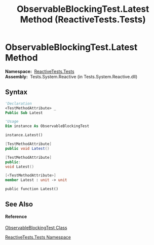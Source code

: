 ﻿---
title: ObservableBlockingTest.Latest Method  (ReactiveTests.Tests)
TOCTitle: Latest Method
ms:assetid: M:ReactiveTests.Tests.ObservableBlockingTest.Latest
ms:mtpsurl: https://msdn.microsoft.com/en-us/library/reactivetests.tests.observableblockingtest.latest(v=VS.103)
ms:contentKeyID: 36619056
ms.date: 06/28/2011
mtps_version: v=VS.103
f1_keywords:
- ReactiveTests.Tests.ObservableBlockingTest.Latest
dev_langs:
- CSharp
- JScript
- VB
- FSharp
- c++
---

# ObservableBlockingTest.Latest Method

**Namespace:**  [ReactiveTests.Tests](hh289046\(v=vs.103\).md)  
**Assembly:**  Tests.System.Reactive (in Tests.System.Reactive.dll)

## Syntax

``` vb
'Declaration
<TestMethodAttribute> _
Public Sub Latest
```

``` vb
'Usage
Dim instance As ObservableBlockingTest

instance.Latest()
```

``` csharp
[TestMethodAttribute]
public void Latest()
```

``` c++
[TestMethodAttribute]
public:
void Latest()
```

``` fsharp
[<TestMethodAttribute>]
member Latest : unit -> unit 
```

``` jscript
public function Latest()
```

## See Also

#### Reference

[ObservableBlockingTest Class](hh315164\(v=vs.103\).md)

[ReactiveTests.Tests Namespace](hh289046\(v=vs.103\).md)

